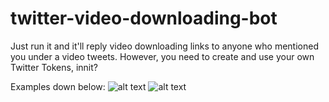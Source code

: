 # twitter-video-downloading-bot


Just run it and it'll reply video downloading links to anyone who mentioned you under a video tweets. 
However, you need to create and use your own Twitter Tokens, innit?

Examples down below:
![alt text](https://github.com/Mikky-Li/twitter-downloading-bot/blob/main/example%201.jpg?raw=true)
![alt text](https://github.com/Mikky-Li/twitter-downloading-bot/blob/main/example%202.jpg?raw=true)
